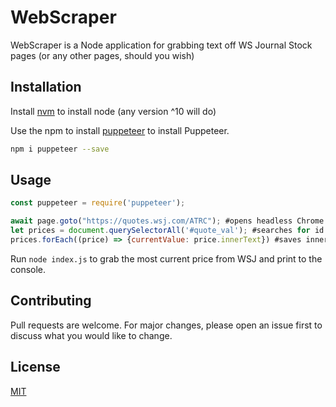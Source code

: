 # WebScraper

WebScraper is a Node application for grabbing text off WS Journal Stock pages (or any other pages, should you wish)

## Installation
Install [nvm](https://github.com/coreybutler/nvm-windows/releases) to install node (any version ^10 will do) 

Use the npm to install [puppeteer](https://developers.google.com/web/tools/puppeteer) to install Puppeteer.

```bash
npm i puppeteer --save
```

## Usage

```javascript
const puppeteer = require('puppeteer');

await page.goto("https://quotes.wsj.com/ATRC"); #opens headless Chrome browser (bundled w/ Puppeteer)
let prices = document.querySelectorAll('#quote_val'); #searches for id 
prices.forEach((price) => {currentValue: price.innerText}) #saves inner text to JSON response
```

Run ```node index.js``` to grab the most current price from WSJ and print to the console.

## Contributing
Pull requests are welcome. For major changes, please open an issue first to discuss what you would like to change.

## License
[MIT](https://choosealicense.com/licenses/mit/)